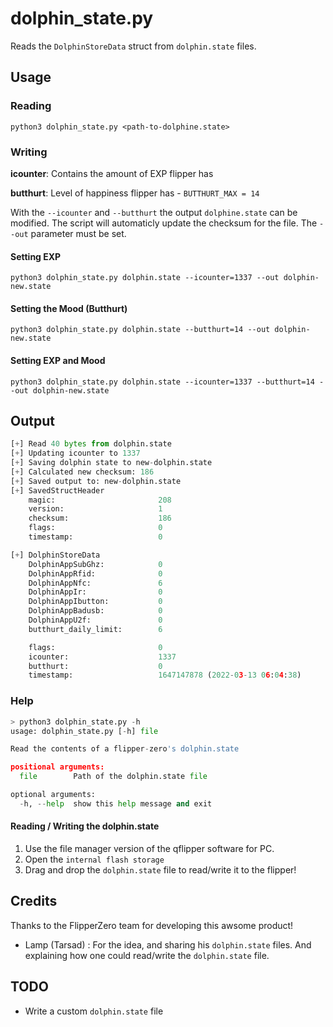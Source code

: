 # dolphin_state.py

Reads the `DolphinStoreData` struct from `dolphin.state` files. 

## Usage

### Reading 

`python3 dolphin_state.py <path-to-dolphine.state>`

### Writing 

**icounter**: Contains the amount of EXP flipper has

**butthurt**: Level of happiness flipper has - `BUTTHURT_MAX = 14`

With the `--icounter` and `--butthurt` the output `dolphine.state` can be modified. The script will automaticly update the checksum for the file. The `--out` parameter must be set. 

#### Setting EXP
`python3 dolphin_state.py dolphin.state --icounter=1337 --out dolphin-new.state`

#### Setting the Mood (Butthurt)
`python3 dolphin_state.py dolphin.state --butthurt=14 --out dolphin-new.state`

#### Setting EXP and Mood 
`python3 dolphin_state.py dolphin.state --icounter=1337 --butthurt=14 --out dolphin-new.state`

## Output

```python 
[+] Read 40 bytes from dolphin.state
[+] Updating icounter to 1337
[+] Saving dolphin state to new-dolphin.state
[+] Calculated new checksum: 186
[+] Saved output to: new-dolphin.state
[+] SavedStructHeader
    magic:                       208
    version:                     1
    checksum:                    186
    flags:                       0
    timestamp:                   0

[+] DolphinStoreData
    DolphinAppSubGhz:            0
    DolphinAppRfid:              0
    DolphinAppNfc:               6
    DolphinAppIr:                0
    DolphinAppIbutton:           0
    DolphinAppBadusb:            0
    DolphinAppU2f:               0
    butthurt_daily_limit:        6

    flags:                       0
    icounter:                    1337
    butthurt:                    0
    timestamp:                   1647147878 (2022-03-13 06:04:38)
``` 


### Help

```python
> python3 dolphin_state.py -h 
usage: dolphin_state.py [-h] file

Read the contents of a flipper-zero's dolphin.state

positional arguments:
  file        Path of the dolphin.state file

optional arguments:
  -h, --help  show this help message and exit
``` 

#### Reading / Writing the dolphin.state

1. Use the file manager version of the qflipper software for PC. 
2. Open the `internal flash storage`
3. Drag and drop the `dolphin.state` file to read/write it to the flipper!


## Credits
Thanks to the FlipperZero team for developing this awsome product! 

- Lamp (Tarsad) : For the idea, and sharing his `dolphin.state` files. And explaining how one could read/write the `dolphin.state` file. 

## TODO
- Write a custom `dolphin.state` file
